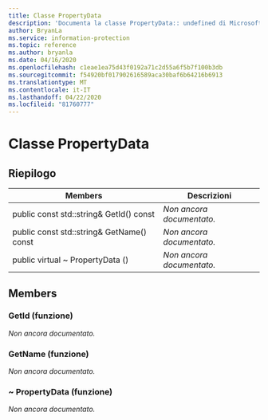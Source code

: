 ```yaml
---
title: Classe PropertyData
description: 'Documenta la classe PropertyData:: undefined di Microsoft Information Protection (MIP) SDK.'
author: BryanLa
ms.service: information-protection
ms.topic: reference
ms.author: bryanla
ms.date: 04/16/2020
ms.openlocfilehash: c1eae1ea75d43f0192a71c2d55a6f5b7f100b3db
ms.sourcegitcommit: f54920bf017902616589aca30baf6b64216b6913
ms.translationtype: MT
ms.contentlocale: it-IT
ms.lasthandoff: 04/22/2020
ms.locfileid: "81760777"
---
```

# <a name="class-propertydata"></a>Classe PropertyData 
  
## <a name="summary"></a>Riepilogo
 Members                        | Descrizioni                                
--------------------------------|---------------------------------------------
public const std::string& GetId() const  | _Non ancora documentato._
public const std::string& GetName() const  | _Non ancora documentato._
public virtual ~ PropertyData ()  | _Non ancora documentato._
  
## <a name="members"></a>Members
  
### <a name="getid-function"></a>GetId (funzione)
_Non ancora documentato._

  
### <a name="getname-function"></a>GetName (funzione)
_Non ancora documentato._

  
### <a name="propertydata-function"></a>~ PropertyData (funzione)
_Non ancora documentato._

